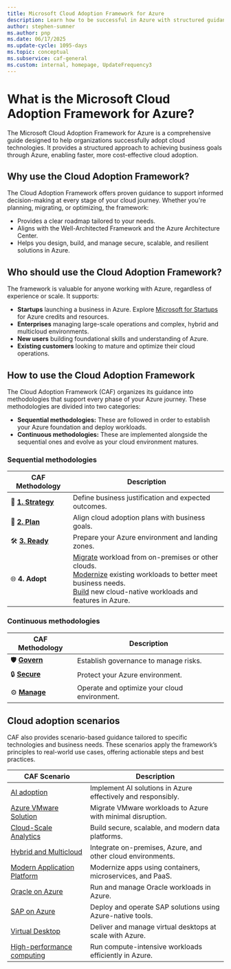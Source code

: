 ```yaml
---
title: Microsoft Cloud Adoption Framework for Azure
description: Learn how to be successful in Azure with structured guidance to support every stage of your Azure cloud adoption journey.
author: stephen-sumner
ms.author: pnp
ms.date: 06/17/2025
ms.update-cycle: 1095-days
ms.topic: conceptual
ms.subservice: caf-general
ms.custom: internal, homepage, UpdateFrequency3
---
```


# What is the Microsoft Cloud Adoption Framework for Azure?

The Microsoft Cloud Adoption Framework for Azure is a comprehensive guide designed to help organizations successfully adopt cloud technologies. It provides a structured approach to achieving business goals through Azure, enabling faster, more cost-effective cloud adoption.

## Why use the Cloud Adoption Framework?

The Cloud Adoption Framework offers proven guidance to support informed decision-making at every stage of your cloud journey. Whether you're planning, migrating, or optimizing, the framework:

- Provides a clear roadmap tailored to your needs.
- Aligns with the Well-Architected Framework and the Azure Architecture Center.
- Helps you design, build, and manage secure, scalable, and resilient solutions in Azure.

## Who should use the Cloud Adoption Framework?

The framework is valuable for anyone working with Azure, regardless of experience or scale. It supports:

- **Startups** launching a business in Azure. Explore [Microsoft for Startups](https://www.microsoft.com/startups) for Azure credits and resources.
- **Enterprises** managing large-scale operations and complex, hybrid and multicloud environments.
- **New users** building foundational skills and understanding of Azure.
- **Existing customers** looking to mature and optimize their cloud operations.

## How to use the Cloud Adoption Framework

The Cloud Adoption Framework (CAF) organizes its guidance into methodologies that support every phase of your Azure journey. These methodologies are divided into two categories:

- **Sequential methodologies:** These are followed in order to establish your Azure foundation and deploy workloads.
- **Continuous methodologies:** These are implemented alongside the sequential ones and evolve as your cloud environment matures.

### Sequential methodologies

| CAF Methodology | Description |
|-------------|-------------|
| 🚀 [**1. Strategy**](/azure/cloud-adoption-framework/strategy/) | Define business justification and expected outcomes. |
| 📝 [**2. Plan**](/azure/cloud-adoption-framework/plan/) | Align cloud adoption plans with business goals. |
| 🛠️ [**3. Ready**](/azure/cloud-adoption-framework/ready/) | Prepare your Azure environment and landing zones. |
| 🌐 **4. Adopt** | [Migrate](/azure/cloud-adoption-framework/migrate/plan-migration) workload from on-premises or other clouds. <br> [Modernize](/azure/cloud-adoption-framework/modernize/) existing workloads to better meet business needs.<br> [Build](/azure/cloud-adoption-framework/innovate/) new cloud-native workloads and features in Azure. |

### Continuous methodologies

| CAF Methodology | Description |
|-------------|-------------|
| 🛡️ [**Govern**](/azure/cloud-adoption-framework/govern/) | Establish governance to manage risks. |
| 🔒 [**Secure**](/azure/cloud-adoption-framework/secure/) | Protect your Azure environment. |
| ⚙️ [**Manage**](/azure/cloud-adoption-framework/manage/) |  Operate and optimize your cloud environment. |

## Cloud adoption scenarios

CAF also provides scenario-based guidance tailored to specific technologies and business needs. These scenarios apply the framework’s principles to real-world use cases, offering actionable steps and best practices.

| CAF Scenario | Description |
|--------------|-----------------|
| [AI adoption](./scenarios/ai/index.md) | Implement AI solutions in Azure effectively and responsibly. |
| [Azure VMware Solution](./scenarios/azure-vmware/index.md) | Migrate VMware workloads to Azure with minimal disruption. |
| [Cloud-Scale Analytics](./scenarios/data-management/index.md) | Build secure, scalable, and modern data platforms. |
| [Hybrid and Multicloud](./scenarios/hybrid/index.md) | Integrate on-premises, Azure, and other cloud environments. |
| [Modern Application Platform](./scenarios/app-platform/index.md) | Modernize apps using containers, microservices, and PaaS. |
| [Oracle on Azure](./scenarios/oracle-on-azure/index.md) | Run and manage Oracle workloads in Azure. |
| [SAP on Azure](./scenarios/sap/index.md) | Deploy and operate SAP solutions using Azure-native tools. |
| [Virtual Desktop](./scenarios/azure-virtual-desktop/index.md) | Deliver and manage virtual desktops at scale with Azure. |
| [High-performance computing](./scenarios/azure-hpc/index.md) | Run compute-intensive workloads efficiently in Azure. |
